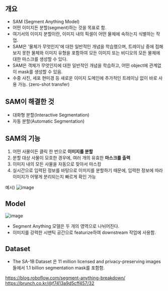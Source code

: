 ## 개요
- SAM (Segment Anything Model)
- 어떤 이미지든 분할(segment)하는 것을 목표로 함. 
- 여기서의 이미지 분할이란, 이미지 내의 픽셀이 어떤 물체에 속하는지 식별하는 작업. 
- SAM은 '물체가 무엇인지'에 대한 일반적인 개념을 학습했으며, 트레이닝 중에 접해보지 못한 물체와 이미지 유형을 포함하여 모든 이미지 또는 비디오의 모든 물체에 대한 마스크를 생성할 수 있다.
- SAM은 객체가 무엇인지에 대한 일반적인 개념을 학습하고, 어떤 object에 관계없이 mask를 생성할 수 있음. 
- 수중 사진, 세포 현미경 등 새로운 이미지 도메인에 추가적인 트레이닝 없이 바로 사용 가능. (zero-shot transfer)

## SAM이 해결한 것
- 대화형 분할(Interactive Segmentation)
- 자동 분할(Automatic Segmentation)

## SAM의 기능
1) 어떤 사물이든 클릭 한 번으로 **이미지를 분할**
2) 분할 대상 사물이 모호한 경우에, 여러 개의 유효한 **마스크를 출력**
3) 이미지 내의 모든 사물을 자동으로 찾아서 마스킹
4) 실시간으로 입력된 정보를 바탕으로 이미지를 분할하기 때문에, 입력한 정보에 따라 이미지가 어떻게 분리되는지 빠르게 확인 가능

예시)
![image](https://user-images.githubusercontent.com/15938354/231387776-98ae72ff-e604-4d87-980d-bbd219aae0b3.png)


## Model 
![image](https://user-images.githubusercontent.com/15938354/230805910-d863352a-48b6-48e0-be59-67a79e4c001e.png)
- Segment Anything 모델은 두 개의 영역으로 나뉘어진다. 
- 이미지를 강력한 시맨틱 공간으로 featurize하여 downstream 작업에 사용함. 



## Dataset 
- The SA-1B Dataset 은 11 million licensed and privacy-preserving images들에서 1.1 billion segmentation mask를 포함함. 




https://blog.roboflow.com/segment-anything-breakdown/
https://brunch.co.kr/@f7413a9d5cff457/32
